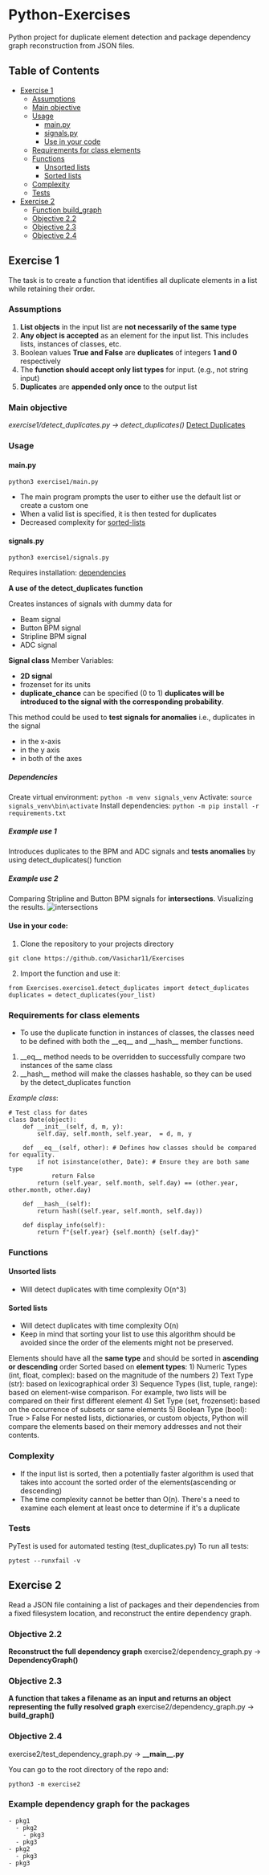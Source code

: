 # Python-Exercises
Python project for duplicate element detection and package dependency graph reconstruction from JSON files.


## Table of Contents
- [Exercise 1](#exercise-1)
    - [Assumptions](#assumptions)
    - [Main objective](#main-objective)
    - [Usage](#usage)
        - [main.py](#mainpy)
        - [signals.py](#signalspy)
        - [Use in your code](#use-in-your-code)
    - [Requirements for class elements](#requirements-for-class-elements)
    - [Functions](#functions)
        - [Unsorted lists](#unsorted-lists)
        - [Sorted lists](#sorted-lists)
    - [Complexity](#complexity)
    - [Tests](#tests)
- [Exercise 2](#exercise-2)
    - [Function build_graph](#function-build_graph)
    - [Objective 2.2](#objective-22)
    - [Objective 2.3](#objective-23)
    - [Objective 2.4](#objective-24)

## Exercise 1
The task is to create a function that identifies all duplicate elements in a list while retaining their order. 

### Assumptions
1. **List objects** in the input list are **not necessarily of the same type**
2. **Any object is accepted** as an element for the input list. This includes lists, instances of classes, etc.
3. Boolean values **True and False** are **duplicates** of integers **1 and 0** respectively
4. The **function should accept only list types** for input. (e.g., not string input)
5. **Duplicates** are **appended only once** to the output list

### Main objective
*exercise1/detect_duplicates.py -> detect_duplicates()*
[Detect Duplicates](./exercise1/detect_duplicates.py)

### Usage

#### main.py
```
python3 exercise1/main.py
```

- The main program prompts the user to either use the default list or create a custom one
- When a valid list is specified, it is then tested for duplicates
- Decreased complexity for [sorted-lists](#sorted-lists)


#### signals.py
```
python3 exercise1/signals.py
```
Requires installation: [dependencies](#dependencies)

**A use of the detect_duplicates function**

Creates instances of signals with dummy data for
 - Beam signal
 - Button BPM signal
 - Stripline BPM signal
 - ADC signal

**Signal class**
Member Variables:
- **2D signal**
- frozenset for its units
- **duplicate_chance** can be specified (0 to 1)
**duplicates will be introduced to the signal with the corresponding probability**.

This method could be used to **test signals for anomalies** i.e., duplicates in the signal
- in the x-axis
- in the y axis
- in both of the axes


##### Dependencies
Create virtual environment: ```python -m venv signals_venv```
Activate: ```source signals_venv\bin\activate```
Install dependencies: ```python -m pip install -r requirements.txt```

##### Example use 1

Introduces duplicates to the BPM and ADC signals and **tests anomalies** by using detect_duplicates() function 

##### Example use 2

Comparing Stripline and Button BPM signals for **intersections**. Visualizing the results.
![intersections](./docs/images/intersections.png)


#### Use in your code:

1) Clone the repository to your projects directory

```
git clone https://github.com/Vasichar11/Exercises
```

2) Import the function and use it:

```
from Exercises.exercise1.detect_duplicates import detect_duplicates
duplicates = detect_duplicates(your_list)

```

### Requirements for class elements
- To use the duplicate function in instances of classes, the classes need to be defined with both the \_\_eq\_\_ and \_\_hash\_\_ member functions.
1) \_\_eq\_\_ method needs to be overridden to successfully compare two instances of the same class
2) \_\_hash\_\_ method will make the classes hashable, so they can be used by the detect_duplicates function

*Example class*:
```
# Test class for dates
class Date(object): 
    def __init__(self, d, m, y): 
        self.day, self.month, self.year,  = d, m, y
    
    def __eq__(self, other): # Defines how classes should be compared for equality.
        if not isinstance(other, Date): # Ensure they are both same type
            return False
        return (self.year, self.month, self.day) == (other.year, other.month, other.day)
    
    def __hash__(self):
        return hash((self.year, self.month, self.day))
    
    def display_info(self):
        return f"{self.year} {self.month} {self.day}"
```


### Functions

#### Unsorted lists
- Will detect duplicates with time complexity O(n^3)


#### Sorted lists
- Will detect duplicates with time complexity O(n)
- Keep in mind that sorting your list to use this algorithm should be avoided since the order of the elements might not be preserved.  

Elements should have all the **same type** and should be sorted in **ascending or descending** order
Sorted based on **element types**:
    1) Numeric Types (int, float, complex):  based on the magnitude of the numbers
    2) Text Type (str): based on lexicographical order
    3) Sequence Types (list, tuple, range): based on element-wise comparison. For example, two lists will be compared on their first different element 
    4) Set Type (set, frozenset): based on the occurrence of subsets or same elements
    5) Boolean Type (bool): True > False
For nested lists, dictionaries, or custom objects, Python will compare the elements based on their memory addresses and not their contents.


### Complexity
- If the input list is sorted, then a potentially faster algorithm is used that takes into account the sorted order of the elements(ascending or descending)
- The time complexity cannot be better than O(n). There's a need to examine each element at least once to determine if it's a duplicate



### Tests
PyTest is used for automated testing (test_duplicates.py)
To run all tests:
```
pytest --runxfail -v
```


## Exercise 2
 Read a JSON file containing a list of packages and their dependencies from a fixed filesystem location, and reconstruct the entire dependency graph. 

### Objective 2.2
**Reconstruct the full dependency graph**
exercise2/dependency_graph.py -> **DependencyGraph()**


### Objective 2.3
**A function that takes a filename as an input and returns an object representing the fully resolved graph**
exercise2/dependency_graph.py -> **build_graph()**


### Objective 2.4

exercise2/test_dependency_graph.py -> **\_\_main\_\_.py**

You can go to the root directory of the repo and:

```python3 -m exercise2```

### Example dependency graph for the packages
```
- pkg1
  - pkg2
    - pkg3
  - pkg3
- pkg2
  - pkg3
- pkg3


